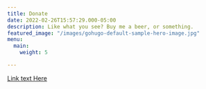 ```yaml
---
title: Donate
date: 2022-02-26T15:57:29.000-05:00
description: Like what you see? Buy me a beer, or something.
featured_image: "/images/gohugo-default-sample-hero-image.jpg"
menu:
  main:
    weight: 5

---
```

[Link text Here](https://link-url-here.org)